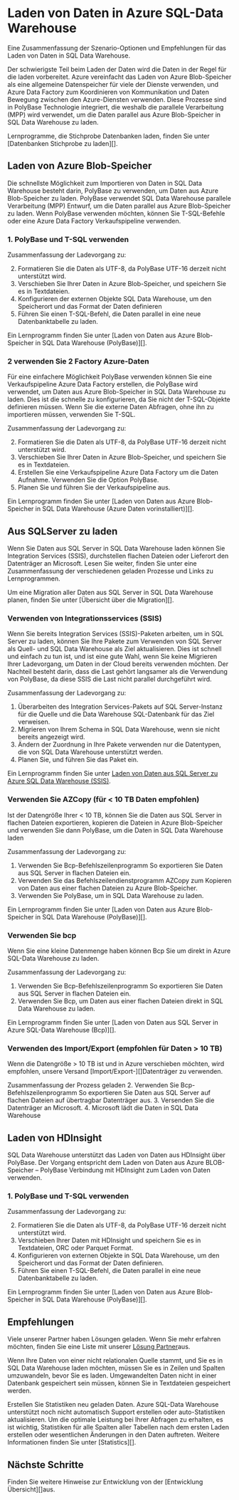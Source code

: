    <properties
   pageTitle="Laden Sie die Daten in Azure SQL-Data Warehouse | Microsoft Azure"
   description="Erfahren Sie die häufige Szenarien in SQL Data Warehouse Laden von Daten aus. Hierzu gehören mit PolyBase, Azure Blob-Speicher, flachen Dateien und Datenträger Versand. Sie können auch Drittanbieter-Tools verwenden."
   services="sql-data-warehouse"
   documentationCenter="NA"
   authors="lodipalm"
   manager="barbkess"
   editor=""/>

<tags
   ms.service="sql-data-warehouse"
   ms.devlang="NA"
   ms.topic="article"
   ms.tgt_pltfrm="NA"
   ms.workload="data-services"
   ms.date="07/12/2016"
   ms.author="lodipalm;barbkess;sonyama"/>

# <a name="load-data-into-azure-sql-data-warehouse"></a>Laden von Daten in Azure SQL-Data Warehouse

Eine Zusammenfassung der Szenario-Optionen und Empfehlungen für das Laden von Daten in SQL Data Warehouse.

Der schwierigste Teil beim Laden der Daten wird die Daten in der Regel für die laden vorbereitet. Azure vereinfacht das Laden von Azure Blob-Speicher als eine allgemeine Datenspeicher für viele der Dienste verwenden, und Azure Data Factory zum Koordinieren von Kommunikation und Daten Bewegung zwischen den Azure-Diensten verwenden. Diese Prozesse sind in PolyBase Technologie integriert, die weshalb die parallele Verarbeitung (MPP) wird verwendet, um die Daten parallel aus Azure Blob-Speicher in SQL Data Warehouse zu laden. 

Lernprogramme, die Stichprobe Datenbanken laden, finden Sie unter [Datenbanken Stichprobe zu laden][].

## <a name="load-from-azure-blob-storage"></a>Laden von Azure Blob-Speicher
Die schnellste Möglichkeit zum Importieren von Daten in SQL Data Warehouse besteht darin, PolyBase zu verwenden, um Daten aus Azure Blob-Speicher zu laden. PolyBase verwendet SQL Data Warehouse parallele Verarbeitung (MPP) Entwurf, um die Daten parallel aus Azure Blob-Speicher zu laden. Wenn PolyBase verwenden möchten, können Sie T-SQL-Befehle oder eine Azure Data Factory Verkaufspipeline verwenden.

### <a name="1-use-polybase-and-t-sql"></a>1. PolyBase und T-SQL verwenden

Zusammenfassung der Ladevorgang zu:

2. Formatieren Sie die Daten als UTF-8, da PolyBase UTF-16 derzeit nicht unterstützt wird.
2. Verschieben Sie Ihrer Daten in Azure Blob-Speicher, und speichern Sie es in Textdateien.
3. Konfigurieren der externen Objekte SQL Data Warehouse, um den Speicherort und das Format der Daten definieren
4. Führen Sie einen T-SQL-Befehl, die Daten parallel in eine neue Datenbanktabelle zu laden.

<!-- 5. Schedule and run a loading job. --> 

Ein Lernprogramm finden Sie unter [Laden von Daten aus Azure Blob-Speicher in SQL Data Warehouse (PolyBase)][].

### <a name="2-use-azure-data-factory"></a>2 verwenden Sie 2 Factory Azure-Daten

Für eine einfachere Möglichkeit PolyBase verwenden können Sie eine Verkaufspipeline Azure Data Factory erstellen, die PolyBase wird verwendet, um Daten aus Azure Blob-Speicher in SQL Data Warehouse zu laden. Dies ist die schnelle zu konfigurieren, da Sie nicht der T-SQL-Objekte definieren müssen. Wenn Sie die externe Daten Abfragen, ohne ihn zu importieren müssen, verwenden Sie T-SQL. 

Zusammenfassung der Ladevorgang zu:

2. Formatieren Sie die Daten als UTF-8, da PolyBase UTF-16 derzeit nicht unterstützt wird.
2. Verschieben Sie Ihrer Daten in Azure Blob-Speicher, und speichern Sie es in Textdateien.
3. Erstellen Sie eine Verkaufspipeline Azure Data Factory um die Daten Aufnahme. Verwenden Sie die Option PolyBase.
4. Planen Sie und führen Sie der Verkaufspipeline aus.

Ein Lernprogramm finden Sie unter [Laden von Daten aus Azure Blob-Speicher in SQL Data Warehouse (Azure Daten vorinstalliert)][].


## <a name="load-from-sql-server"></a>Aus SQLServer zu laden
Wenn Sie Daten aus SQL Server in SQL Data Warehouse laden können Sie Integration Services (SSIS), durchstellen flachen Dateien oder Lieferort den Datenträger an Microsoft. Lesen Sie weiter, finden Sie unter eine Zusammenfassung der verschiedenen geladen Prozesse und Links zu Lernprogrammen.

Um eine Migration aller Daten aus SQL Server in SQL Data Warehouse planen, finden Sie unter [Übersicht über die Migration][]. 

### <a name="use-integration-services-ssis"></a>Verwenden von Integrationsservices (SSIS)
Wenn Sie bereits Integration Services (SSIS)-Paketen arbeiten, um in SQL Server zu laden, können Sie Ihre Pakete zum Verwenden von SQL Server als Quell- und SQL Data Warehouse als Ziel aktualisieren. Dies ist schnell und einfach zu tun ist, und ist eine gute Wahl, wenn Sie keine Migrieren Ihrer Ladevorgang, um Daten in der Cloud bereits verwenden möchten. Der Nachteil besteht darin, dass die Last gehört langsamer als die Verwendung von PolyBase, da diese SSIS die Last nicht parallel durchgeführt wird.

Zusammenfassung der Ladevorgang zu:

1. Überarbeiten des Integration Services-Pakets auf SQL Server-Instanz für die Quelle und die Data Warehouse SQL-Datenbank für das Ziel verweisen.
2. Migrieren von Ihrem Schema in SQL Data Warehouse, wenn sie nicht bereits angezeigt wird.
3. Ändern der Zuordnung in Ihre Pakete verwenden nur die Datentypen, die von SQL Data Warehouse unterstützt werden.
3. Planen Sie, und führen Sie das Paket ein.

Ein Lernprogramm finden Sie unter [Laden von Daten aus SQL Server zu Azure SQL Data Warehouse (SSIS)][].

### <a name="use-azcopy-recommended-for--10-tb-data"></a>Verwenden Sie AZCopy (für < 10 TB Daten empfohlen)
Ist der Datengröße Ihrer < 10 TB, können Sie die Daten aus SQL Server in flachen Dateien exportieren, kopieren die Dateien in Azure Blob-Speicher und verwenden Sie dann PolyBase, um die Daten in SQL Data Warehouse laden

Zusammenfassung der Ladevorgang zu:

1. Verwenden Sie Bcp-Befehlszeilenprogramm So exportieren Sie Daten aus SQL Server in flachen Dateien ein.
2. Verwenden Sie das Befehlszeilendienstprogramm AZCopy zum Kopieren von Daten aus einer flachen Dateien zu Azure Blob-Speicher.
3. Verwenden Sie PolyBase, um in SQL Data Warehouse zu laden.

Ein Lernprogramm finden Sie unter [Laden von Daten aus Azure Blob-Speicher in SQL Data Warehouse (PolyBase)][].

### <a name="use-bcp"></a>Verwenden Sie bcp
Wenn Sie eine kleine Datenmenge haben können Bcp Sie um direkt in Azure SQL-Data Warehouse zu laden.

Zusammenfassung der Ladevorgang zu:
1. Verwenden Sie Bcp-Befehlszeilenprogramm So exportieren Sie Daten aus SQL Server in flachen Dateien ein.
2. Verwenden Sie Bcp, um Daten aus einer flachen Dateien direkt in SQL Data Warehouse zu laden.

Ein Lernprogramm finden Sie unter [Laden von Daten aus SQL Server in Azure SQL-Data Warehouse (Bcp)][].


### <a name="use-importexport-recommended-for--10-tb-data"></a>Verwenden des Import/Export (empfohlen für Daten > 10 TB)
Wenn die Datengröße > 10 TB ist und in Azure verschieben möchten, wird empfohlen, unsere Versand [Import/Export-][]Datenträger zu verwenden. 

Zusammenfassung der Prozess geladen
2. Verwenden Sie Bcp-Befehlszeilenprogramm So exportieren Sie Daten aus SQL Server auf flachen Dateien auf übertragbar Datenträger aus.
3. Versenden Sie die Datenträger an Microsoft.
4. Microsoft lädt die Daten in SQL Data Warehouse

## <a name="load-from-hdinsight"></a>Laden von HDInsight
SQL Data Warehouse unterstützt das Laden von Daten aus HDInsight über PolyBase. Der Vorgang entspricht dem Laden von Daten aus Azure BLOB-Speicher – PolyBase Verbindung mit HDInsight zum Laden von Daten verwenden. 

### <a name="1-use-polybase-and-t-sql"></a>1. PolyBase und T-SQL verwenden

Zusammenfassung der Ladevorgang zu:

2. Formatieren Sie die Daten als UTF-8, da PolyBase UTF-16 derzeit nicht unterstützt wird.
2. Verschieben Ihrer Daten mit HDInsight und speichern Sie es in Textdateien, ORC oder Parquet Format.
3. Konfigurieren von externen Objekte in SQL Data Warehouse, um den Speicherort und das Format der Daten definieren.
4. Führen Sie einen T-SQL-Befehl, die Daten parallel in eine neue Datenbanktabelle zu laden.

Ein Lernprogramm finden Sie unter [Laden von Daten aus Azure Blob-Speicher in SQL Data Warehouse (PolyBase)][].

## <a name="recommendations"></a>Empfehlungen

Viele unserer Partner haben Lösungen geladen. Wenn Sie mehr erfahren möchten, finden Sie eine Liste mit unserer [Lösung Partner][]aus. 

Wenn Ihre Daten von einer nicht relationalen Quelle stammt, und Sie es in SQL Data Warehouse laden möchten, müssen Sie es in Zeilen und Spalten umzuwandeln, bevor Sie es laden. Umgewandelten Daten nicht in einer Datenbank gespeichert sein müssen, können Sie in Textdateien gespeichert werden.

Erstellen Sie Statistiken neu geladen Daten. Azure SQL-Data Warehouse unterstützt noch nicht automatisch Support erstellen oder auto-Statistiken aktualisieren.  Um die optimale Leistung bei Ihrer Abfragen zu erhalten, es ist wichtig, Statistiken für alle Spalten aller Tabellen nach dem ersten Laden erstellen oder wesentlichen Änderungen in den Daten auftreten.  Weitere Informationen finden Sie unter [Statistics][].


## <a name="next-steps"></a>Nächste Schritte
Finden Sie weitere Hinweise zur Entwicklung von der [Entwicklung Übersicht][]aus.

<!--Image references-->

<!--Article references-->
[Laden der Daten aus Azure Blob-Speicher in SQL Data Warehouse (PolyBase)]: ./sql-data-warehouse-load-from-azure-blob-storage-with-polybase.md
[Laden der Daten aus Azure Blob-Speicher in SQL Data Warehouse (Azure Daten vorinstalliert)]: ./sql-data-warehouse-load-from-azure-blob-storage-with-data-factory.md
[Laden von Daten aus SQL Server zu Azure SQL Data Warehouse (SSIS)]: ./sql-data-warehouse-load-from-sql-server-with-integration-services.md
[Laden der Daten aus SQL Server in Azure SQL-Data Warehouse (Bcp)]: ./sql-data-warehouse-load-from-sql-server-with-bcp.md
[Load data from SQL Server to Azure SQL Data Warehouse (AZCopy)]: ./sql-data-warehouse-load-from-sql-server-with-azcopy.md

[Beispiel für Datenbanken laden]: ./sql-data-warehouse-load-sample-databases.md
[Migrieren (Übersicht)]: ./sql-data-warehouse-overview-migrate.md
[Lösung Partner]: ./sql-data-warehouse-partner-business-intelligence.md
[Übersicht über die Entwicklung]: ./sql-data-warehouse-overview-develop.md
[Statistik]: ./sql-data-warehouse-tables-statistics.md

<!--MSDN references-->

<!--Other Web references-->
[Import/Export]: https://azure.microsoft.com/documentation/articles/storage-import-export-service/
